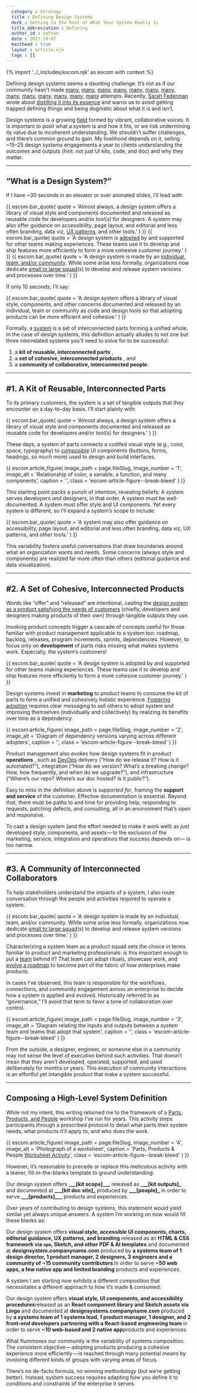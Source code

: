```yaml
---
  category : Strategy
  title : Defining Design Systems
  deck : Getting to the Root of What Your System Really Is
  title_abbreviation : Defining
  author_id : nathan
  date : 2017-10-07
  masthead : true
  layout : article.njk
  tags : []
---
```


{% import '../_includes/escom.njk' as escom with context %}

Defining design systems seems a daunting challenge. It’s not as if our community hasn’t made [many](https://css-tricks.com/design-systems-building-future/), [many](https://medium.com/ge-design/ges-predix-design-system-8236d47b0891), [many](https://the-pastry-box-project.net/jina-bolton/2015-march-28), [many](https://www.webdesignerdepot.com/2016/11/creating-a-design-system-language/), [many](https://medium.com/buildit/design-systems-wtf-42956f673250), [many](https://medium.freecodecamp.org/how-to-construct-a-design-system-864adbf2a117), [many](https://uxdesign.cc/selling-a-design-system-before-asking-for-buy-in-eeb45e88f66a), [many](https://medium.com/@amiltonpaglia/design-systems-na-pr%C3%A1tica-preparando-o-terreno-cfd5c29d2ae), [many](https://medium.com/hello-group/design-systems-faq-cvi-and-styleguides-ef85736e83cd), [many](https://medium.com/initialized-capital/instacarts-lead-product-designer-on-creating-design-systems-4cffefdfca00), [many](https://www.uxpin.com/studio/blog/design-systems-vs-pattern-libraries-vs-style-guides-whats-difference/), [many](https://uxcellence.com/2017/design-systems-style-guides-pattern-libraries), [many](https://medium.com/@sturobson/styleguides-pattern-libraries-and-design-languages-84746902c51c) attempts. Recently, [Sarah Federman](https://medium.com/@Sarah_federman) wrote about [distilling it into its essence](https://medium.com/design-systems/distilling-how-we-think-about-design-systems-b26432eefef9) and warns us to avoid getting trapped defining things and being dogmatic about what it is and isn’t.

Design systems is a growing [field](https://en.wikipedia.org/wiki/Discipline_%28academia%29) formed by vibrant, collaborative voices. It is important to posit what a system is and how it fits, or we risk undermining its value due to incoherent understanding. We shouldn’t suffer challenges, and there’s common ground to gain. My livelihood depends on it, selling ~15–25 design systems engagements a year to clients understanding the outcomes and outputs (hint: not just UI kits, code, and doc) and why they matter.

---

## “What is a Design System?”

If I have ~30 seconds in an elevator or over animated slides, I’ll lead with:

{{ escom.bar_quote(
      quote = 'Almost always, a design system offers a library of visual style and components documented and released as reusable code for developers and/or tool(s) for designers. A system may also offer guidance on accessibility, page layout, and editorial and less often branding, data viz, <a href="/articles/patterns-components" target="_blank">UX patterns</a>, and other tools.'
  ) }}
{{ escom.bar_quote(
      quote = 'A design system is <a href="/articles/adopting-design-systems" target="_blank">adopted</a> by and supported for other teams making experiences. These teams use it to develop and ship features more efficiently to form a more cohesive customer journey.'
  ) }}
{{ escom.bar_quote(
      quote = 'A design system is made by an <a href="/articles/team-models-for-scaling-a-design-system" target="_blank">individual, team, and/or community</a>. While some arise less formally, organizations now dedicate <a href="/articles/designing-a-systems-team" target="_blank">small to large squad</a>(s) to develop and release system versions and processes over time.'
  ) }}

If only 10 seconds, I’ll say:

{{ escom.bar_quote(
      quote = 'A design system offers a library of visual style, components, and other concerns documented and released by an individual, team or community as code and design tools so that adopting products can be more efficient and cohesive.'
  ) }}

Formally, a [system](https://en.wikipedia.org/wiki/System) is a set of interconnected parts forming a unified whole. In the case of design systems, this definition actually alludes to not one but three interrelated systems you’ll need to solve for to be successful:

1. a **kit of reusable, interconnected parts** ,
2. a **set of cohesive, interconnected products** , and
3. a **community of collaborative, interconnected people**.

---

## #1. A Kit of Reusable, Interconnected Parts

To its primary customers, the system is a set of tangible outputs that they encounter on a day-to-day basis. I’ll start plainly with:

{{ escom.bar_quote(
      quote = 'Almost always, a design system offers a library of visual style and components documented and released as reusable code for developers and/or tool(s) for designers.'
  ) }}

These days, a system of parts connects a codifed visual style (e.g., color, space, typography) to [composible](https://en.wikipedia.org/wiki/Composability) UI components (buttons, forms, headings, so much more) used to design and build interfaces.

{{ escom.article_figure(
      image_path = page.fileSlug,
      image_number = '1',
      image_alt = 'Relationship of color, a variable, a function, and many components',
      caption = '',
      class = 'escom-article-figure--break-bleed'
  ) }}

This starting point packs a punch of intention, revealing beliefs: A system serves developers _and_ designers, in that order. A system must be well-documented. A system must offer style and UI components. Yet every system is different, so I’ll expand a system’s scope to include:

{{ escom.bar_quote(
      quote = 'A system may also offer guidance on accessibility, page layout, and editorial and less often branding, data viz, UX patterns, and other tools.'
  ) }}

This variability fosters useful conversations that draw boundaries around what an organization wants and needs. Some concerns (always style and components) are realized far more often than others (editorial guidance and data visualization).

---

## #2. A Set of Cohesive, Interconnected Products

Words like “offer” and “released” are intentional, casting the [design system as a product satisfying the needs of customers](/articles/a-design-system-isn-t-a-project-it-s-a-product-serving-products) (chiefly, developers and designers making products of their own) through tangible outputs they use.

Invoking product concepts trigger a cascade of concepts useful for those familiar with product management applicable to a system too: roadmap, backlog, releases, program increments, sprints, dependencies. However, to focus only on **development** of parts risks missing what makes systems work. Especially, the system’s customers!

{{ escom.bar_quote(
      quote = 'A design system is adopted by and supported for other teams making experiences. These teams use it to develop and ship features more efficiently to form a more cohesive customer journey.'
  ) }}

Design systems invest in **marketing** to product teams to consume the kit of parts to form a unified and cohesively holistic experience. [Fostering adoption](/articles/adopting-design-systems) requires clear messaging to sell others to adopt system and improving themselves (individually and collectively) by realizing its benefits over time as a dependency.

{{ escom.article_figure(
      image_path = page.fileSlug,
      image_number = '2',
      image_alt = 'Diagram of dependency versions varying across different adopters',
      caption = '',
      class = 'escom-article-figure--break-bleed'
  ) }}

Product management also evokes how design systems fit in product **operations** , such as [DevOps](https://en.wikipedia.org/wiki/DevOps) delivery (“How do we release it? How is it automated?”), integration (“How do we version? What’s a breaking change? How, how frequently, and when do we upgrade?”), and infrastructure (“Where’s our repo? Where’s our doc hosted? Is it public?”).

Easy to miss in the definition above is _supported for_, framing the **support and service** of the customer. Effective documentation is essential. Beyond that, there must be paths to and time for providing help, responding to requests, patching defects, and consulting, all in an environment that’s open and responsive.

To cast a design system (and the effort needed to make it work well) as _just_ developed style, components, and assets — to the exclusion of the marketing, service, integration and operations that success depends on— is too narrow.

---

## #3. A Community of Interconnected Collaborators

To help stakeholders understand the impacts of a system, I also route conversation through the people and activities required to operate a system.

{{ escom.bar_quote(
      quote = 'A design system is made by an individual, team, and/or community. While some arise less formally, organizations now dedicate <a href="/articles/designing-a-systems-team" target="_blank">small to large squad</a>(s) to develop and release system versions and processes over time.'
  ) }}

Characterizing a system team as a product squad sets the choice in terms familiar to product and marketing professionals: is this important enough to put a [team](/articles/designing-a-systems-team) behind it? That team can adopt rituals, showcase work, and [evolve a roadmap](/articles/roadmaps-for-design-systems) to become part of the fabric of how enterprises make products.

In cases I’ve observed, this team is responsible for the workflows, connections, and community engagement across an enterprise to decide how a system is applied and evolved. Historically referred to as “governance,” I’ll avoid that term to favor a tone of collaboration over control.

{{ escom.article_figure(
      image_path = page.fileSlug,
      image_number = '3',
      image_alt = 'Diagram relating the inputs and outputs between a system team and teams that adopt that system',
      caption = '',
      class = 'escom-article-figure--break-bleed'
  ) }}

From the outside, a designer, engineer, or someone else in a community may not sense the level of execution behind such activities. That doesn’t mean that they aren’t developed, operated, supported, and used deliberately for months or years. This execution of community interactions is an effortful yet intangible product that make a system successful.

---

## Composing a High-Level System Definition

While not my intent, this writing returned me to the framework of a [Parts, Products, and People](/articles/picking-parts-products-people) workshop I’ve run for years. This activity steps participants through a prescribed protocol to detail what parts their system needs, what products it’ll apply to, and who does the work.

{{ escom.article_figure(
      image_path = page.fileSlug,
      image_number = '4',
      image_alt = 'Photograph of a worksheet',
      caption = 'Parts, Products &amp; People <a href="/articles/picking-parts-products-people" target="_blank">Worksheet Activity</a>',
      class = 'escom-article-figure--break-bleed'
  ) }}

However, it’s reasonable to precede or replace this meticulous activity with a leaner, fill-in-the-blanks template to ground understanding:

Our design system offers <strong>**\_\_\_**[kit scope]**\_\_\_**</strong> released as <strong>**\_\_\_**[kit outputs]**\_**</strong> and documented at <strong>**\_\_\_**[kit doc site]**\_**</strong> produced by <strong>**\_\_\_**[people]****\_****</strong> in order to serve <strong>**\_\_\_**[products]**\_\_\_**</strong> products and experiences.

Over years of contributing to design systems, this statement would yield similar yet always unique answers. A system I’m working on now would fill these blanks as:

Our design system offers <strong>visual style, accessible UI components, charts, editorial guidance, UX patterns, and branding</strong> released as an <strong>HTML &amp; CSS framework via </strong><code><strong>npm</strong></code><strong>, Sketch, and other PDF &amp; AI templates</strong> and documented at <strong>designsystem.companyname.com</strong> produced by <strong>a systems team of 1 design director, 1 product manager, 2 designers, 3 engineers and a community of ~15 community contributors </strong>in order to serve <strong>~50 web apps, a few native app and limited branding</strong> products and experiences.

A system I am starting now exhibits a different composition that necessitates a different approach to how it’s made & consumed:

Our design system offers <strong>visual style, UI components, and accessibility procedures</strong>released as an <strong>React component library and Sketch assets via Lingo</strong> and documented at <strong>designsystems.companyname.com</strong> produced by <strong>a systems team of 1 systems lead, 1 product manager, 1 designer, and 2 front-end developers partnering with a React-based engineering team </strong>in order to serve <strong>~10 web-based and 2 native app</strong>products and experiences.

What flummoxes our community is the variability of systems composition. The consistent objective — adopting products producing a cohesive experience more efficiently — is reached through many potential means by involving different kinds of groups with varying areas of focus.

There’s no de-facto formula, no winning methodology (but we’re getting better). Instead, system success requires adapting how you define it to conditions and constraints of the enterprise it serves.
